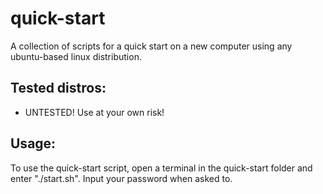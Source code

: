 # quick-start

A collection of scripts for a quick start on a new computer using any ubuntu-based linux distribution.

## Tested distros:
* UNTESTED! Use at your own risk!

## Usage:

To use the quick-start script, open a terminal in the quick-start folder and enter "./start.sh".
Input your password when asked to.
